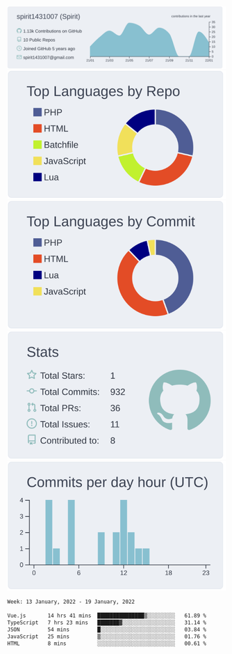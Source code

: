 [![](https://raw.githubusercontent.com/spirit1431007/spirit1431007/master/profile-summary-card-output/nord_bright/0-profile-details.svg)](https://git.io/spiritx)
[![](https://raw.githubusercontent.com/spirit1431007/spirit1431007/master/profile-summary-card-output/nord_bright/1-repos-per-language.svg)](https://git.io/spiritx) [![](https://raw.githubusercontent.com/spirit1431007/spirit1431007/master/profile-summary-card-output/nord_bright/2-most-commit-language.svg)](https://git.io/spiritx)
[![](https://raw.githubusercontent.com/spirit1431007/spirit1431007/master/profile-summary-card-output/nord_bright/3-stats.svg)](https://git.io/spiritx) [![](https://raw.githubusercontent.com/spirit1431007/spirit1431007/master/profile-summary-card-output/nord_bright/4-productive-time.svg)](https://git.io/spiritx)

<!--START_SECTION:waka-->
```text
Week: 13 January, 2022 - 19 January, 2022

Vue.js       14 hrs 41 mins  ███████████████▒░░░░░░░░░   61.89 % 
TypeScript   7 hrs 23 mins   ███████▓░░░░░░░░░░░░░░░░░   31.14 % 
JSON         54 mins         █░░░░░░░░░░░░░░░░░░░░░░░░   03.84 % 
JavaScript   25 mins         ▒░░░░░░░░░░░░░░░░░░░░░░░░   01.76 % 
HTML         8 mins          ░░░░░░░░░░░░░░░░░░░░░░░░░   00.61 % 
```
<!--END_SECTION:waka-->

